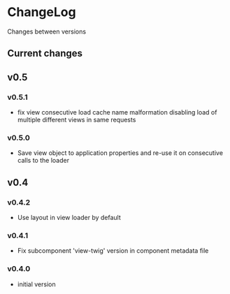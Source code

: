 # ChangeLog

Changes between versions

## Current changes

## v0.5

### v0.5.1

* fix view consecutive load cache name malformation disabling load of multiple different
views in same requests

### v0.5.0

* Save view object to application properties and re-use it on consecutive calls
to the loader

## v0.4

### v0.4.2

* Use layout in view loader by default

### v0.4.1

* Fix subcomponent 'view-twig' version in component metadata file

### v0.4.0

* initial version
